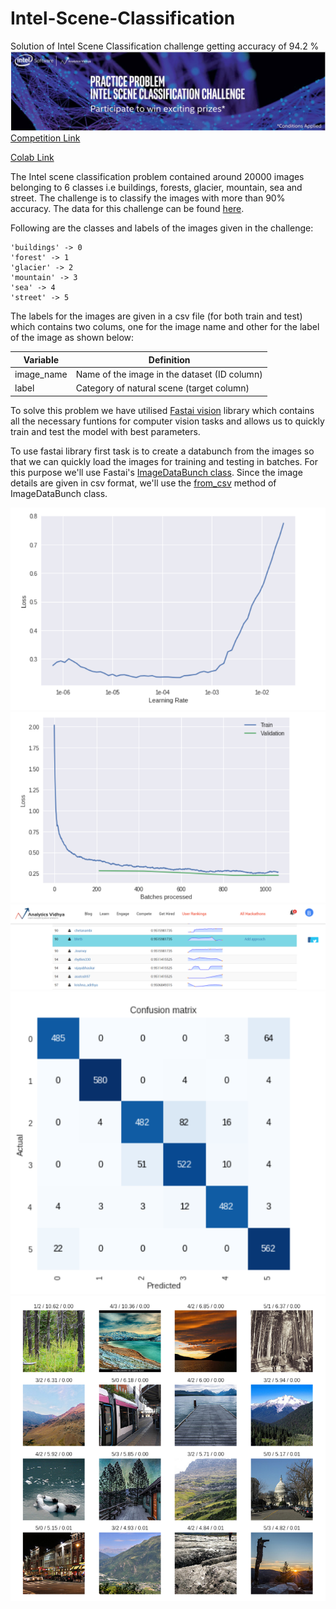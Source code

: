 # Intel-Scene-Classification
Solution of Intel Scene Classification challenge getting accuracy of 94.2 %
![image](images/Capture5.PNG)
[Competition Link](https://datahack.analyticsvidhya.com/contest/practice-problem-intel-scene-classification-challe/)



[Colab Link](https://colab.research.google.com/drive/1NggCLuuEJnxQo7DVThrDUW1yjEQn3XaN#scrollTo=xJUjD9s5g8s5)


The Intel scene classification problem contained around 20000 images belonging to 6 classes i.e buildings, forests, glacier, mountain, sea and street. The challenge is to classify the images with more than 90% accuracy. The data for this challenge can be found [here](https://www.kaggle.com/nitishabharathi/scene-classification).

Following are the classes and labels of the images given in the challenge:



```
'buildings' -> 0
'forest' -> 1
'glacier' -> 2
'mountain' -> 3
'sea' -> 4
'street' -> 5
```

The labels for the images are given in a csv file (for both train and test) which contains two colums, one for the image name and other for the label of the image as shown below:

| Variable	| Definition |
| ------------- | ----------------- |
| image_name	| Name of the image in the dataset (ID column) |
| label | Category of natural scene (target column) |
 
 
To solve this problem we have utilised [Fastai vision](https://docs.fast.ai/vision.html) library which contains all the necessary funtions for computer vision tasks and allows us to quickly train and test the model with best parameters.

To use fastai library first task is to create a databunch from the images so that we can quickly load the images for training and testing in batches. For this purpose we'll use Fastai's [ImageDataBunch class](https://github.com/fastai/fastai/blob/master/fastai/vision/data.py#L85). Since the image details are given in csv format, we'll use the [from_csv](https://github.com/fastai/fastai/blob/master/fastai/vision/data.py#L123) method of ImageDataBunch class.
 
 
 
 
![image](images/lr.PNG)
![image](images/loss.PNG)
![image](images/Capture.PNG)
![image](images/Capture1.PNG)
![image](images/Capture3.PNG)

